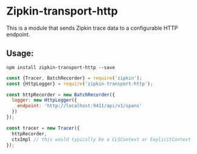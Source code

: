 # Zipkin-transport-http
This is a module that sends Zipkin trace data to a configurable HTTP endpoint.

## Usage:

`npm install zipkin-transport-http --save`

```javascript
const {Tracer, BatchRecorder} = require('zipkin');
const {HttpLogger} = require('zipkin-transport-http');

const httpRecorder = new BatchRecorder({
  logger: new HttpLogger({
    endpoint: 'http://localhost:9411/api/v1/spans'
  })
});

const tracer = new Tracer({
  httpRecorder,
  ctxImpl // this would typically be a CLSContext or ExplicitContext
});
```
